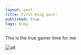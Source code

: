 ```yaml
---
layout: post
title: First blog post!
published: true
tags: blog
---
```


This is the true gamer time for me

![alt](https://c.tenor.com/iGm84gLyhL4AAAAC/sans-default-dance-undertale-dance.gif)
